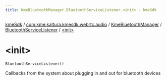```yaml
---
title: KmeBluetoothManager.BluetoothServiceListener.<init> - kmeSdk
---
```


[kmeSdk](../../../index.html) / [com.kme.kaltura.kmesdk.webrtc.audio](../../index.html) / [KmeBluetoothManager](../index.html) / [BluetoothServiceListener](index.html) / [&lt;init&gt;](./-init-.html)

# &lt;init&gt;

`BluetoothServiceListener()`

Callbacks from the system about plugging in and out for bluetooth devices

